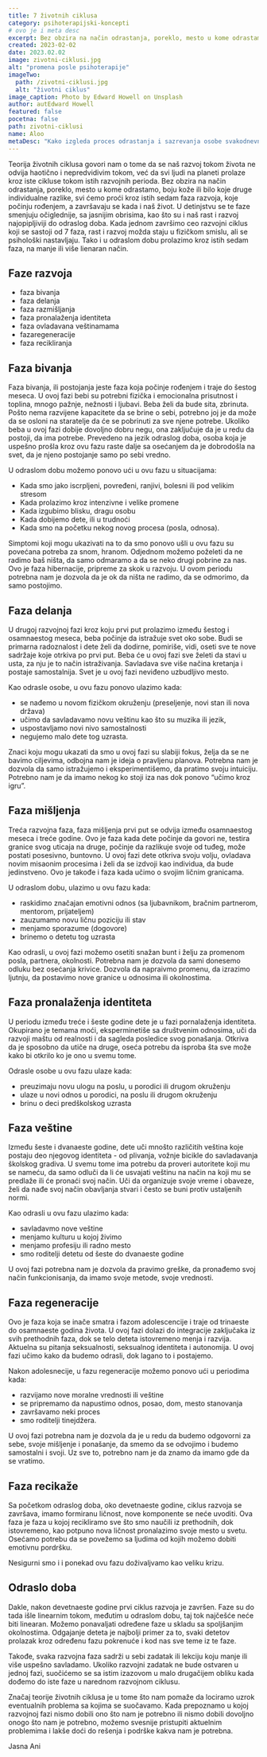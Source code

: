 ```yaml
---
title: 7 životnih ciklusa
category: psihoterapijski-koncepti
# ovo je i meta desc
excerpt: Bez obzira na način odrastanja, poreklo, mesto u kome odrastamo, boju kože ili bilo koje druge individualne razlike, svi ćemo proći kroz istih sedam faza razvoja...
created: 2023-02-02
date: 2023.02.02
image: zivotni-ciklusi.jpg
alt: "promena posle psihoterapije"
imageTwo:
  path: /zivotni-ciklusi.jpg
  alt: "životni ciklus"
image_caption: Photo by Edward Howell on Unsplash
author: autEdward Howell
featured: false
pocetna: false
path: zivotni-ciklusi
name: Aloo
metaDesc: "Kako izgleda proces odrastanja i sazrevanja osobe svakodnevnom životu i koje su faze u tom procesu."
---
```


Teorija životnih ciklusa govori nam o tome da se naš razvoj tokom života ne odvija haotično i nepredvidivim tokom, već da svi ljudi na planeti prolaze kroz iste cikluse tokom istih razvojnih perioda. Bez obzira na način odrastanja, poreklo, mesto u kome odrastamo, boju kože ili bilo koje druge individualne razlike, svi ćemo proći kroz istih sedam faza razvoja, koje počinju rođenjem, a završavaju se kada i naš život. U detinjstvu se te faze smenjuju očiglednije, sa jasnijim obrisima, kao što su i naš rast i razvoj najopipljiviji do odraslog doba. Kada jednom završimo ceo razvojni ciklus koji se sastoji od 7 faza, rast i razvoj možda staju u fizičkom smislu, ali se psihološki nastavljaju. Tako i u odraslom dobu prolazimo kroz istih sedam faza, na manje ili više lienaran način. 

## Faze razvoja 

- faza bivanja 
- faza delanja
- faza razmišljanja 
- faza pronalaženja identiteta 
- faza ovladavana veštinamama
- fazaregeneracije 
- faza recikliranja



## Faza bivanja

Faza bivanja, ili postojanja jeste faza koja počinje rođenjem i traje do šestog meseca. U ovoj fazi bebi su potrebni fizička i emocionalna prisutnost i toplina, mnogo pažnje, nežnosti i ljubavi. Beba želi da bude sita, zbrinuta. Pošto nema razvijene kapacitete da se brine o sebi, potrebno joj je da može da se osloni na staratelje da će se pobrinuti za sve njene potrebe. Ukoliko beba u ovoj fazi dobije dovoljno dobru negu, ona zaključuje da je u redu da postoji, da ima potrebe. Prevedeno na jezik odraslog doba, osoba koja je uspešno prošla kroz ovu fazu raste dalje sa osećanjem da je dobrodošla na svet, da je njeno postojanje samo po sebi vredno. 

U odraslom dobu možemo ponovo ući u ovu fazu u situacijama:

- Kada smo jako iscrpljeni, povređeni, ranjivi, bolesni ili pod velikim stresom
- Kada prolazimo kroz intenzivne i velike promene 
- Kada izgubimo blisku, dragu osobu 
- Kada dobijemo dete, ili u trudnoći 
- Kada smo na početku nekog novog procesa (posla, odnosa). 

Simptomi koji mogu ukazivati na to da smo ponovo ušli u ovu fazu su povećana potreba za snom, hranom. Odjednom možemo poželeti da ne radimo baš ništa, da samo odmaramo a da se neko drugi pobrine za nas. Ovo je faza hibernacije, pripreme za skok u razvoju. U ovom periodu potrebna nam je dozvola da je ok da ništa ne radimo, da se odmorimo, da samo postojimo. 

## Faza delanja

U drugoj razvojnoj fazi kroz koju prvi put prolazimo između šestog i osamnaestog meseca, beba počinje da istražuje svet oko sobe. Budi se primarna radoznalost i dete želi da dodirne, pomiriše, vidi, oseti sve te nove sadržaje koje otrkiva po prvi put. Beba će u ovoj fazi sve želeti da stavi u usta, za nju je to način istraživanja. Savladava sve više načina kretanja i postaje samostalnija. Svet je u ovoj fazi neviđeno uzbudljivo mesto. 

Kao odrasle osobe, u ovu fazu ponovo ulazimo kada:

- se nađemo u novom fizičkom okruženju (preseljenje, novi stan ili nova država)
- učimo da savladavamo novu veštinu kao što su muzika ili jezik, 
- uspostavljamo  novi nivo samostalnosti 
- negujemo malo dete tog uzrasta. 

Znaci koju mogu ukazati da smo u ovoj fazi su slabiji fokus, želja da se ne bavimo ciljevima, odbojna nam je ideja o pravljenu planova. Potrebna nam je dozvola da samo istražujemo i eksperimentišemo, da pratimo svoju intuiciju. Potrebno nam je da imamo nekog ko stoji iza nas dok ponovo “učimo kroz igru”. 

## Faza mišljenja 

Treća razvojna faza, faza mišljenja prvi put se odvija između osamnaestog meseca i treće godine. Ovo je faza kada dete počinje da govori ne, testira granice svog  uticaja na druge, počinje da razlikuje svoje od tuđeg, može postati posesivno, buntovno. U ovoj fazi dete otkriva svoju volju, ovladava novim misaonim procesima i želi da se izdvoji kao individua, da bude jedinstveno. Ovo je takođe i faza kada učimo o svojim ličnim granicama.

U odraslom dobu, ulazimo u ovu fazu kada:

- raskidimo značajan emotivni odnos (sa ljubavnikom, bračnim partnerom, mentorom, prijateljem)
- zauzumamo novu ličnu poziciju ili stav
- menjamo sporazume (dogovore)
- brinemo o detetu tog uzrasta  

Kao odrasli, u ovoj fazi možemo osetiti snažan bunt i želju za promenom posla, partnera, okolnosti. Potrebna nam je dozvola da sami donesemo odluku bez osećanja krivice. Dozvola da napraivmo promenu, da izrazimo ljutnju, da postavimo nove granice u odnosima ili okolnostima. 

## Faza pronalaženja identiteta 

U periodu između treće i šeste godine dete je u fazi pornalaženja identiteta. Okupirano je temama moći, eksperminetiše sa društvenim odnosima, uči da razvoji maštu od realnosti i da sagleda posledice svog ponašanja. Otkriva da je sposobno da utiče na druge, oseća potrebu da isproba šta sve može kako bi otkrilo ko je ono u svemu tome. 

Odrasle osobe u ovu fazu ulaze kada:

- preuzimaju novu ulogu na poslu, u porodici ili drugom okruženju
- ulaze u novi odnos u porodici, na poslu ili drugom okruženju
- brinu  o deci predškolskog uzrasta

## Faza veštine 

Između šeste i dvanaeste godine, dete uči mnošto različitih veština koje postaju deo njegovog identiteta - od plivanja, vožnje bicikle do savladavanja školskog gradiva. U svemu tome ima potrebu da proveri autoritete koji mu se nameću, da samo odluči da li će usvajati veštinu na način na koji mu se predlaže ili će pronaći svoj način. Uči da organizuje svoje vreme i obaveze, želi da nađe svoj način obavljanja stvari i često se buni protiv ustaljenih normi. 

Kao odrasli u ovu fazu ulazimo kada:

- savladavmo nove veštine
- menjamo kulturu u kojoj živimo
- menjamo profesiju ili radno mesto 
- smo roditelji detetu od šeste do dvanaeste godine

U ovoj fazi potrebna nam je dozvola da pravimo greške, da pronađemo svoj način funkcionisanja, da imamo svoje metode, svoje vrednosti. 

## Faza regeneracije 

Ovo je faza koja se inače smatra i fazom adolescencije i traje od trinaeste do osamnaeste godina života. U ovoj fazi dolazi do integracije zaključaka iz svih prethodnih faza, dok se telo deteta istovremeno menja i razvija. Aktuelna su pitanja seksualnosti, seksualnog identiteta i autonomija. U ovoj fazi učimo kako da budemo odrasli, dok lagano to i postajemo. 

Nakon adolesnecije, u fazu regeneracije možemo ponovo ući u periodima kada:

- razvijamo nove moralne vrednosti ili veštine
- se pripremamo da napustimo odnos, posao, dom, mesto stanovanja
- završavamo neki proces
- smo roditelji tinejdžera.

U ovoj fazi potrebna nam je dozvola da je u redu da budemo odgovorni za sebe, svoje mišljenje i ponašanje, da smemo da se odvojimo i budemo samostalni i svoji. Uz sve to, potrebno nam je da znamo da imamo gde da se vratimo. 

## Faza recikaže 

Sa početkom odraslog doba, oko devetnaeste godine, ciklus razvoja se završava, imamo formiranu ličnost, nove komponente se neće uvoditi. Ova faza je faza u kojoj recikliramo sve što smo naučili iz prethodnih, dok istovremeno, kao potpuno nova ličnost pronalazimo svoje mesto u svetu. Osećamo potrebu da se povežemo sa ljudima od kojih možemo dobiti emotivnu pordršku. 

Nesigurni smo i i ponekad ovu fazu doživaljvamo kao veliku krizu. 

## Odraslo doba 

Dakle, nakon devetnaeste godine prvi ciklus razvoja je završen. Faze su do tada išle linearnim tokom, međutim u odraslom dobu, taj tok najčešće neće biti linearan. Možemo ponavaljati određene faze u skladu sa spoljšanjim okolnostima. Odgajanje deteta je najbolji primer za to, svaki detetov prolazak kroz određenu fazu pokrenuće i kod nas sve teme iz te faze. 

Takođe, svaka razvojna faza sadrži u sebi zadatak ili lekciju koju manje ili više uspešno savladamo. Ukoliko razvojni zadatak ne bude ostvaren u jednoj fazi, suočićemo se sa istim izazovom u malo drugačijem obliku kada dođemo do iste faze u narednom razvojnom ciklusu.

Značaj teorije životnih ciklusa je u tome što nam pomaže da lociramo uzrok eventualnih problema sa kojima se suočavamo. Kada prepoznamo u kojoj razvojnoj fazi nismo dobili ono što nam je potrebno ili nismo dobili dovoljno onogo što nam je potrebno, možemo svesnije pristupiti aktuelnim problemima i lakše doći do rešenja i podrške kakva nam je potrebna. 


Jasna Ani


